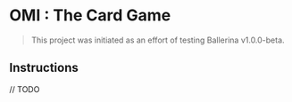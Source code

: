 # OMI : The Card Game 

> This project was initiated as an effort of testing Ballerina v1.0.0-beta.

## Instructions
// TODO
